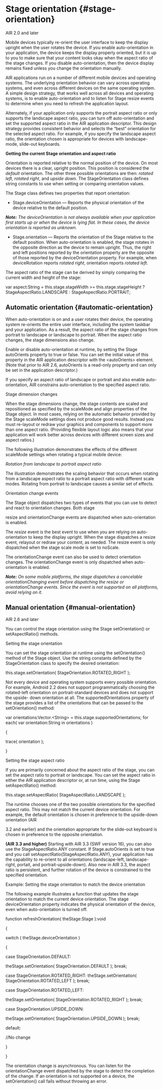 # Stage orientation {#stage-orientation}

AIR 2.0 and later

Mobile devices typically re-orient the user interface to keep the display upright when the user rotates the device. If you enable auto-orientation in your application, the device keeps the display properly oriented, but it is up to you to make sure that your content looks okay when the aspect ratio of the stage changes. If you disable auto-orientation, then the device display remains fixed unless you change the orientation manually.

AIR applications run on a number of different mobile devices and operating systems. The underlying orientation behavior can vary across operating systems, and even across different devices on the same operating system. A simple design strategy, that works well across all devices and operating systems, is to enable auto-orientation and to listen for Stage resize events to determine when you need to refresh the application layout.

Alternately, if your application only supports the portrait aspect ratio or only supports the landscape aspect ratio, you can turn off auto-orientation and set the supported aspect ratio in the AIR application descriptor. This design strategy provides consistent behavior and selects the “best” orientation for the selected aspect ratio. For example, if you specify the landscape aspect ratio, the orientation chosen is appropriate for devices with landscape-mode, slide-out keyboards.

**Getting the current Stage orientation and aspect ratio**

Orientation is reported relative to the normal position of the device. On most devices there is a clear, upright position. This position is considered the _default_ orientation. The other three possible orientations are then: _rotated left_, _rotated right_, and _upside down_. The StageOrientation class defines string constants to use when setting or comparing orientation values.

The Stage class defines two properties that report orientation:

*   Stage.deviceOrientation — Reports the physical orientation of the device relative to the default position.

**_Note:_** _The deviceOrientation is not always available when your application first starts up or when the device is lying flat. In these cases, the device orientation is reported as unknown._

*   Stage.orientation — Reports the orientation of the Stage relative to the default position. When auto-orientation is enabled, the stage rotates in the opposite direction as the device to remain upright. Thus, the right and left positions reported by the orientation property are the opposite of those reported by the deviceOrientation property. For example, when deviceRotation reports _rotated right_, orientation reports _rotated left_.

The aspect ratio of the stage can be derived by simply comparing the current width and height of the stage:

var aspect:String = this.stage.stageWidth &gt;= this.stage.stageHeight ? StageAspectRatio.LANDSCAPE : StageAspectRatio.PORTRAIT;

## Automatic orientation {#automatic-orientation}

When auto-orientation is on and a user rotates their device, the operating system re-orients the entire user interface, including the system taskbar and your application. As a result, the aspect ratio of the stage changes from portrait to landscape or landscape to portrait. When the aspect ratio changes, the stage dimensions also change.

Enable or disable auto-orientation at runtime, by setting the Stage autoOrients property to true or false. You can set the initial value of this property in the AIR application descriptor with the &lt;autoOrients&gt; element. (Note that prior to AIR 2.6, autoOrients is a read-only property and can only be set in the application descriptor.)

If you specify an aspect ratio of landscape or portrait and also enable auto-orientation, AIR constrains auto-orientation to the specified aspect ratio.

Stage dimension changes

When the stage dimensions change, the stage contents are scaled and repositioned as specified by the scaleMode and align properties of the Stage object. In most cases, relying on the automatic behavior provided by the Stage scaleMode settings does not produce good results. Instead you must re-layout or redraw your graphics and components to support more than one aspect ratio. (Providing flexible layout logic also means that your application will work better across devices with different screen sizes and aspect ratios.)

The following illustration demonstrates the effects of the different scaleMode settings when rotating a typical mobile device:

_Rotation from landscape to portrait aspect ratio_

The illustration demonstrates the scaling behavior that occurs when rotating from a landscape aspect ratio to a portrait aspect ratio with different scale modes. Rotating from portrait to landscape causes a similar set of effects.

Orientation change events

The Stage object dispatches two types of events that you can use to detect and react to orientation changes. Both stage

resize and orientationChange events are dispatched when auto-orientation is enabled.

The _resize_ event is the best event to use when you are relying on auto-orientation to keep the display upright. When the stage dispatches a resize event, relayout or redraw your content, as needed. The resize event is only dispatched when the stage scale mode is set to noScale.

The orientationChange event can also be used to detect orientation changes. The orientationChange event is only dispatched when auto-orientation is enabled.

**_Note:_** _On some mobile platforms, the stage dispatches a cancelable orientationChanging event before dispatching the resize or orientationChange events. Since the event is not supported on all platforms, avoid relying on it._

## Manual orientation {#manual-orientation}

AIR 2.6 and later

You can control the stage orientation using the Stage setOrientation() or setAspectRatio() methods.

Setting the stage orientation

You can set the stage orientation at runtime using the setOrientation() method of the Stage object. Use the string constants defined by the StageOrientation class to specify the desired orientation:

this.stage.setOrientation( StageOrientation.ROTATED_RIGHT );

Not every device and operating system supports every possible orientation. For example, Android 2.2 does not support programmatically choosing the rotated-left orientation on portrait-standard devices and does not support the upside- down orientation at all. The supportedOrientations property of the stage provides a list of the orientations that can be passed to the setOrientation() method:

var orientations:Vector.&lt;String&gt; = this.stage.supportedOrientations; for each( var orientation:String in orientations )

{

trace( orientation );

}

Setting the stage aspect ratio

If you are primarily concerned about the aspect ratio of the stage, you can set the aspect ratio to portrait or landscape. You can set the aspect ratio in either the AIR application descriptor or, at run time, using the Stage setAspectRatio() method:

this.stage.setAspectRatio( StageAspectRatio.LANDSCAPE );

The runtime chooses one of the two possible orientations for the specified aspect ratio. This may not match the current device orientation. For example, the default orientation is chosen in preference to the upside-down orientation (AIR

3.2 and earlier) and the orientation appropriate for the slide-out keyboard is chosen in preference to the opposite orientation.

**(AIR 3.3 and higher)** Starting with AIR 3.3 (SWF version 16), you can also use the StageAspectRatio.ANY constant. If Stage.autoOrients is set to true and you call setAspectRatio(StageAspectRatio.ANY), your application has the capability to re-orient to all orientations (landscape-left, landscape-right, portait, and portrait-upside-down). Also new in AIR 3.3, the aspect ratio is persistent, and further rotation of the device is constrained to the specified orientation.

Example: Setting the stage orientation to match the device orientation

The following example illustrates a function that updates the stage orientation to match the current device orientation. The stage deviceOrientation property indicates the physical orientation of the device, even when auto-orientation is turned off.

function refreshOrientation( theStage:Stage ):void

{

switch ( theStage.deviceOrientation )

{

case StageOrientation.DEFAULT:

theStage.setOrientation( StageOrientation.DEFAULT ); break;

case StageOrientation.ROTATED_RIGHT: theStage.setOrientation( StageOrientation.ROTATED_LEFT ); break;

case StageOrientation.ROTATED_LEFT:

theStage.setOrientation( StageOrientation.ROTATED_RIGHT ); break;

case StageOrientation.UPSIDE_DOWN:

theStage.setOrientation( StageOrientation.UPSIDE_DOWN ); break;

default:

//No change

}

}

The orientation change is asynchronous. You can listen for the orientationChange event dispatched by the stage to detect the completion of the change. If an orientation is not supported on a device, the setOrientation() call fails without throwing an error.
